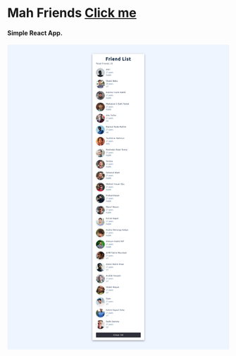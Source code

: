 # Mah Friends [Click me](https://mah-friends.netlify.app/)

#### Simple React App.

![friends](friends.png)